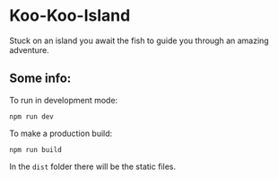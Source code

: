Koo-Koo-Island
==============

Stuck on an island you await the fish to guide you through an amazing adventure.

## Some info:

To run in development mode:

```
npm run dev
```

To make a production build:

```
npm run build
```

In the `dist` folder there will be the static files.
